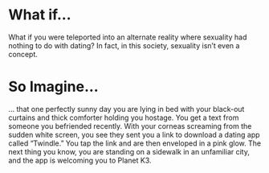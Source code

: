 # What if...

What if you were teleported into an alternate reality where sexuality had nothing to do with dating? In fact, in this society, sexuality isn’t even a concept. 

# So Imagine…

… that one perfectly sunny day you are lying in bed with your black-out curtains and thick comforter holding you hostage. You get a text from someone you befriended recently. With your corneas screaming from the sudden white screen, you see they sent you a link to download a dating app called “Twindle.” You tap the link and are then enveloped in a pink glow. The next thing you know, you are standing on a sidewalk in an unfamiliar city, and the app is welcoming you to Planet K3.
